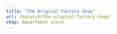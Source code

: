 ```yaml
---
title: "The Original Factory Shop"
url: /harwich/the-original-factory-shop/
shop: department store
---
```

